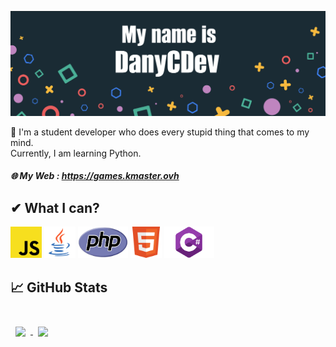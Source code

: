 [![BACK](https://raw.githubusercontent.com/DanyCDev/DanyCDev/master/bck.png)](https://games.kmaster.ovh)

👋 I'm a student developer who does every stupid thing that comes to my mind.
</br>
Currently, I am learning Python.
##### 🌐 My Web : https://games.kmaster.ovh

## ✔ What I can?
<img src="https://raw.githubusercontent.com/DanyCDev/DanyCDev/master/js.png" width="50" height="50"> <img src="https://raw.githubusercontent.com/DanyCDev/DanyCDev/master/java1.png" width="50" height="50"> <img src="https://raw.githubusercontent.com/DanyCDev/DanyCDev/main/php1.png" width="80" height="50"> <img src="https://raw.githubusercontent.com/DanyCDev/DanyCDev/master/html.png" width="50" height="50"> <img src="https://raw.githubusercontent.com/DanyCDev/DanyCDev/main/c%23.png" width="80" height="50">



## &#x1f4c8; GitHub Stats

<br>

<a href="https://github.com/DanyCDev">
  <img align="center" style="margin:0.5rem" src="https://github-readme-stats.vercel.app/api/top-langs/?username=DanyCDev&title_color=ffffff&text_color=c9cacc&icon_color=4AB197&bg_color=1A2B34" />
</a>

<a href="https://github.com/DanyCDev">
  <img align="center" style="margin:0.5rem" src="https://github-readme-stats.vercel.app/api?username=DanyCDev&title_color=ffffff&text_color=c9cacc&icon_color=4AB197&bg_color=1A2B34"/>
</a>

<br>
<br>
